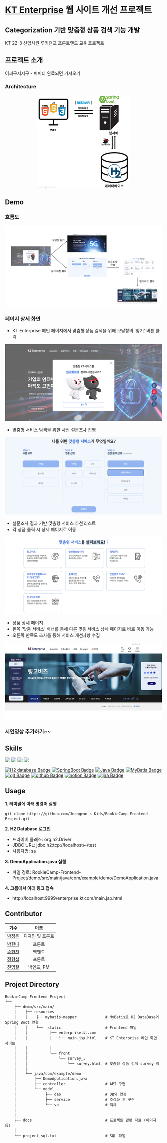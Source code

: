 # [KT Enterprise](https://enterprise.kt.com/main.jsp) 웹 사이트 개선 프로젝트
## Categorization 기반 맞춤형 상품 검색 기능 개발
KT 22-3 신입사원 루키캠프 프론트엔드 교육 프로젝트

## 프로젝트 소개
어쩌구저저구 - 피피티 완료되면 가져오기<br>
### <b> Architecture </b>
<p align="center">
<img src="./docs/기술스택.png" width="300" height="300">
</p>

## Demo
### <b> 흐름도 </b>
<p align="center">
<img src="./docs/흐름도.png">
</p>

### <b> 페이지 상세 화면 </b>
- KT Enterprise 메인 페이지에서 맞춤형 상품 검색을 위해 모달창의 '찾기' 버튼 클릭
<p align="center">
<img src="./docs/캡처1.png">
</p>

- 맞춤형 서비스 탐색을 위한 사전 설문조사 진행
<p align="center">
<img src="./docs/캡처2.png">
</p>

- 설문조사 결과 기반 맞춤형 서비스 추천 리스트
- 각 상품 클릭 시 상세 페이지로 이동
<p align="center">
<img src="./docs/캡처3.png">
</p>

- 상품 상세 페이지 
- 왼쪽 ‘맞춤 서비스’ 배너를 통해 다른 맞춤 서비스 상세 페이지로 바로 이동 가능 
- 오른쪽 만족도 조사를 통해 서비스 개선사항 수집

<p align="center">
<img src="./docs/캡처4.png">
</p>


### <b> 시연영상 추가하기~~ </b>

## Skills
<img src="https://img.shields.io/badge/HTML-E34F26?style=flat&logo=HTML5&logoColor=white">
<img src="https://img.shields.io/badge/CSS-1572B6?style=flat&logo=CSS3&logoColor=white">
<img src="https://img.shields.io/badge/JavaScript-F7DF1E?style=flat&logo=JavaScript&logoColor=black">
<img src="https://img.shields.io/badge/jQuery-0769AD?style=flat&logo=jQuery&logoColor=white">
<br>

[![H2 database Badge](https://img.shields.io/badge/H2_database-4479A1?style=flat-square&logo=h2&logoColor=white)](https://h2.org/)
[![SpringBoot Badge](https://img.shields.io/badge/springboot-6DB33F?style=flat-square&logo=SpringBoot&logoColor=white)](https://www.SpringBoot.org/)
[![Java Badge](https://img.shields.io/badge/java-%23ED8B00?style=flat-square&logo=java&logoColor=white)](https://java.org/)
[![MyBatis Badge](https://img.shields.io/badge/MyBatis-%23FF0000?style=flat-square&logo=MyBatis&logoColor=white)](https://mybatis.org/)
<br>
[![git Badge](https://img.shields.io/badge/git-F05032?style=flat-square&logo=git&logoColor=white)](https://git.com/)
[![github Badge](https://img.shields.io/badge/github-181717?style=flat-square&logo=github&logoColor=white)](https://github.com/)
[![notion Badge](https://img.shields.io/badge/Notion-181717?style=flat-square&logo=Notion&logoColor=white)](https://www.notion.so/ko-kr)
[![jira Badge](https://img.shields.io/badge/Jira-%230A0FFF?style=flat-square&logo=Jira&logoColor=white)](https://www.atlassian.com)




## Usage
<b>1. 터미널에 아래 명령어 실행</b>
```
git clone https://github.com/Jeongeun-s-Kids/RookieCamp-Frontend-Project.git
```

<b>2. H2 Database 로그인 <br></b>
- 드라이버 클래스: org.h2.Driver
- JDBC URL: jdbc:h2:tcp://localhost/~/test
- 사용자명: sa

<b>3. DemoApplication.java 실행 </b> <br>
- 파일 경로: RookieCamp-Frontend-Project/demo/src/main/java/com/example/demo/DemoApplication.java

<b>4. 크롬에서 아래 링크 접속 <br></b>
- http://localhost:9999/enterprise.kt.com/main.jsp.html



## Contributor

|기수|이름|
|:-----:|:-----:|
|[박정은](https://github.com/PJungeun)|디자인 및 프론트
|[박한나](https://github.com/hanna56)|프론트
|[송현진](https://github.com/ssonghj)|백엔드
|[정형섭](https://github.com/bluesky0960)|프론트
|[천명철](https://github.com/cmc9595)|백엔드, PM


## Project Directory
```shell
RookieCamp-Frontend-Project
└──                                
    ├── demo/src/main/  
    |    ├── resources
    │    │    ├── mybatis-mapper             # MyBatis로 H2 DataBase와 Spring Boot 연결
    │    │    └──  static                    # Frontend 파일
    │    │          ├── enterprise.kt.com    
    │    │          │   └── main.jsp.html    # KT Enterprise 메인 화면 사이트
    │    │          │
    │    │          └── front
    │    │              └── survey_1
    │    │                  └── survey.html  # 맞춤형 상품 검색 survey 창
    │    │
    │    └── java/com/example/demo
    │        │── DemoApplication.java
    │        │── controller                  # API 구현
    │        └── model
    │             ├── dao                    # DB와 연동
    │             ├── service                # 추상화 후 구현
    │             └── vo                     # 객체
    │    
    │ 
    ├── docs                                 # 프로젝트 관련 자료 (이미지 등)
    │ 
    └── project_sql.txt                      # SQL 파일
      
```
